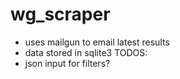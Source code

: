 # wg_scraper

+ uses mailgun to email latest results
+ data stored in sqlite3 
TODOS:
+ json input for filters?
